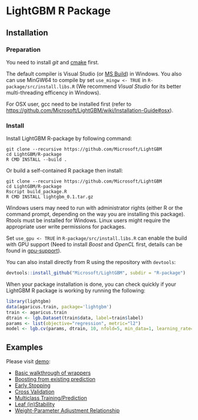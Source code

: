LightGBM R Package
==================

Installation
------------

### Preparation
You need to install *git* and [cmake](https://cmake.org/) first. 

The default compiler is Visual Studio (or [MS Build](https://www.visualstudio.com/downloads/#build-tools-for-visual-studio-2017)) in Windows. You also can use MinGW64 to compile by set ```use_mingw <- TRUE``` in ```R-package/src/install.libs.R``` (We recommend *Visual Studio* for its better multi-threading efficency in Windows).

For OSX user, gcc need to be installed first (refer to https://github.com/Microsoft/LightGBM/wiki/Installation-Guide#osx). 

### Install
Install LightGBM R-package by following command:

```
git clone --recursive https://github.com/Microsoft/LightGBM
cd LightGBM/R-package
R CMD INSTALL --build .
``` 
Or build a self-contained R package then install:
```
git clone --recursive https://github.com/Microsoft/LightGBM
cd LightGBM/R-package
Rscript build_package.R
R CMD INSTALL lightgbm_0.1.tar.gz
``` 


Windows users may need to run with administrator rights (either R or the command prompt, depending on the way you are installing this package). Rtools must be installed for Windows. Linux users might require the appropriate user write permissions for packages.


Set ```use_gpu <- TRUE``` in ```R-package/src/install.libs.R``` can enable the build with GPU support (Need to install *Boost* and *OpenCL* first, details can be found in [gpu-support](https://github.com/Microsoft/LightGBM/wiki/Installation-Guide#with-gpu-support)).

You can also install directly from R using the repository with `devtools`:

```r
devtools::install_github("Microsoft/LightGBM", subdir = "R-package")
```

When your package installation is done, you can check quickly if your LightGBM R package is working by running the following:

```r
library(lightgbm)
data(agaricus.train, package='lightgbm')
train <- agaricus.train
dtrain <- lgb.Dataset(train$data, label=train$label)
params <- list(objective="regression", metric="l2")
model <- lgb.cv(params, dtrain, 10, nfold=5, min_data=1, learning_rate=1, early_stopping_rounds=10)
```

Examples
------------

Please visit [demo](demo):

* [Basic walkthrough of wrappers](demo/basic_walkthrough.R)
* [Boosting from existing prediction](demo/boost_from_prediction.R)
* [Early Stopping](demo/early_stopping.R)
* [Cross Validation](demo/cross_validation.R)
* [Multiclass Training/Prediction](demo/multiclass.R)
* [Leaf (in)Stability](demo/leaf_stability.R)
* [Weight-Parameter Adjustment Relationship](demo/weight_param.R)
